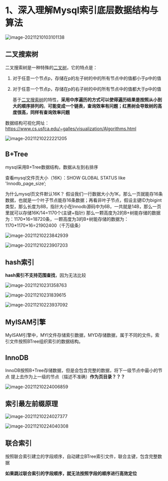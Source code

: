 # 1、深入理解Mysql索引底层数据结构与算法

![image-20211210103101138](https://learnone.oss-cn-beijing.aliyuncs.com/pic/202311061745045.png)

##  二叉搜索树

 二叉搜索树是一种特殊的[二叉树](https://so.csdn.net/so/search?from=pc_blog_highlight&q=二叉树)，它的特点是：

1. 对于任意一个节点p，存储在p的左子树的中的所有节点中的值都小于p中的值

2. 对于任意一个节点p，存储在p的右子树的中的所有节点中的值都大于p中的值

   基于[二叉搜索树](https://so.csdn.net/so/search?from=pc_blog_highlight&q=二叉搜索树)的特性，**采用中序遍历的方式可以使得遍历结果是按照从小到大的顺序排列的**。**可能变成一个链表，查询效率有问题；红黑树会导致树的高度很高，同样有查询效率问题**

数据结构可视化网址：https://www.cs.usfca.edu/~galles/visualization/Algorithms.html

![image-20211210222221205](https://learnone.oss-cn-beijing.aliyuncs.com/pic/202311061745137.png)

## B+Tree

mysql采用B+Tree数据结构，数据从左到右排序

查看mysql文件页大小（16K）：SHOW GLOBAL STATUS like 'Innodb_page_size’;

为什么mysql页文件默认16K？
假设我们一行数据大小为1K，那么一页就能存16条数据，也就是一个叶子节点能存16条数据；再看非叶子节点，假设主键ID为bigint类型，那么长度为8B，指针大小在Innodb源码中为6B，一共就是14B，那么一页里就可以存储16K/14=1170个(主键+指针)
那么一颗高度为2的B+树能存储的数据为：1170\*16=18720条，一颗高度为3的B+树能存储的数据为：1170\*1170\*16=21902400（千万级条）

![image-20211210223842939](https://learnone.oss-cn-beijing.aliyuncs.com/pic/202311061745259.png)

![image-20211210223907203](https://learnone.oss-cn-beijing.aliyuncs.com/pic/202311061745606.png)

## hash索引

**hash索引不支持范围查找**，因为无法比较

![image-20211210231358763](https://learnone.oss-cn-beijing.aliyuncs.com/pic/202311061745349.png)

![image-20211210231839615](https://learnone.oss-cn-beijing.aliyuncs.com/pic/202311061745002.png)

![image-20211210223937092](https://learnone.oss-cn-beijing.aliyuncs.com/pic/202311061745059.png)

## MyISAM引擎  

MyISAM引擎中，MYI文件存储索引数据，MYD存储数据，属于不同的文件。索引文件按照BTree组织索引的数据结构。

## InnoDB

InnoDB按照B+Tree存储数据，但是会包含完整的数据，将下一级节点中最小的节点 提上去作为上一级的节点（描述不准确）**作为页目录？？？**

![image-20211210224006859](https://learnone.oss-cn-beijing.aliyuncs.com/pic/202311061745337.png)

## 索引最左前缀原理

![image-20211210224027377](https://learnone.oss-cn-beijing.aliyuncs.com/pic/202311061745891.png)

![image-20211210224040308](https://learnone.oss-cn-beijing.aliyuncs.com/pic/202311061745145.png)

## 联合索引

按照联合索引建立的字段顺序，自动建立BTree索引文件，联合主键，包含完整数据

**如果跳过联合索引的字段顺序，就无法按照字段的顺序进行高效定位**

